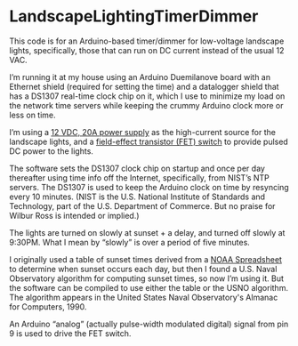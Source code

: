 # LandscapeLightingTimerDimmer

This code is for an Arduino-based timer/dimmer for low-voltage landscape lights, specifically, those that can run on DC current instead of the usual 12 VAC.

I’m running it at my house using an Arduino Duemilanove board with an Ethernet shield (required for setting the time) and a datalogger shield that has a DS1307 real-time clock chip on it, which I use to minimize my load on the network time servers while keeping the crummy Arduino clock more or less on time.

I’m using a [12 VDC, 20A power supply](https://www.amazon.com/gp/product/B01E6S0JS4/ref=ppx_yo_dt_b_asin_title_o00_s00?ie=UTF8&psc=1) as the high-current source for the landscape lights, and a [field-effect transistor (FET) switch](https://www.amazon.com/gp/product/B085VD5YZJ/ref=ppx_yo_dt_b_asin_title_o00_s00?ie=UTF8&psc=1) to provide pulsed DC power to the lights.

The software sets the DS1307 clock chip on startup and once per day thereafter using time info off the Internet, specifically, from NIST’s NTP servers.  The DS1307 is used to keep the Arduino clock on time by resyncing every 10 minutes.  (NIST is the U.S. National Institute of Standards and Technology, part of the U.S. Department of Commerce.  But no praise for Wilbur Ross is intended or implied.)

The lights are turned on slowly at sunset + a delay, and turned off slowly at 9:30PM.  What I mean by “slowly” is over a period of five minutes.

I originally used a table of sunset times derived from a [NOAA Spreadsheet](https://www.esrl.noaa.gov/gmd/grad/solcalc/calcdetails.html) to determine when sunset occurs each day, but then I found a U.S. Naval Observatory algorithm for computing sunset times, so now I’m using it.  But the software can be compiled to use either the table or the USNO algorithm.  The algorithm appears in the United States Naval Observatory's Almanac for Computers, 1990.

An Arduino “analog” (actually pulse-width modulated digital) signal from pin 9 is used to drive the FET switch.
